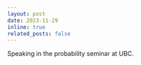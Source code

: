 ```yaml
---
layout: post
date: 2023-11-29
inline: true
related_posts: false
---
```


Speaking in the probability seminar at UBC.